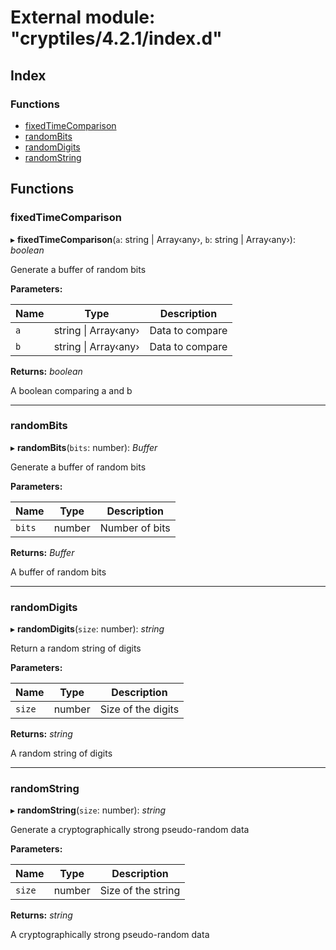 
# External module: "cryptiles/4.2.1/index.d"

## Index

### Functions

* [fixedTimeComparison](_cryptiles_4_2_1_index_d_.md#fixedtimecomparison)
* [randomBits](_cryptiles_4_2_1_index_d_.md#randombits)
* [randomDigits](_cryptiles_4_2_1_index_d_.md#randomdigits)
* [randomString](_cryptiles_4_2_1_index_d_.md#randomstring)

## Functions

###  fixedTimeComparison

▸ **fixedTimeComparison**(`a`: string | Array‹any›, `b`: string | Array‹any›): *boolean*

Generate a buffer of random bits

**Parameters:**

Name | Type | Description |
------ | ------ | ------ |
`a` | string &#124; Array‹any› | Data to compare |
`b` | string &#124; Array‹any› | Data to compare  |

**Returns:** *boolean*

A boolean comparing a and b

___

###  randomBits

▸ **randomBits**(`bits`: number): *Buffer*

Generate a buffer of random bits

**Parameters:**

Name | Type | Description |
------ | ------ | ------ |
`bits` | number | Number of bits  |

**Returns:** *Buffer*

A buffer of random bits

___

###  randomDigits

▸ **randomDigits**(`size`: number): *string*

Return a random string of digits

**Parameters:**

Name | Type | Description |
------ | ------ | ------ |
`size` | number | Size of the digits  |

**Returns:** *string*

A random string of digits

___

###  randomString

▸ **randomString**(`size`: number): *string*

Generate a cryptographically strong pseudo-random data

**Parameters:**

Name | Type | Description |
------ | ------ | ------ |
`size` | number | Size of the string  |

**Returns:** *string*

A cryptographically strong pseudo-random data

